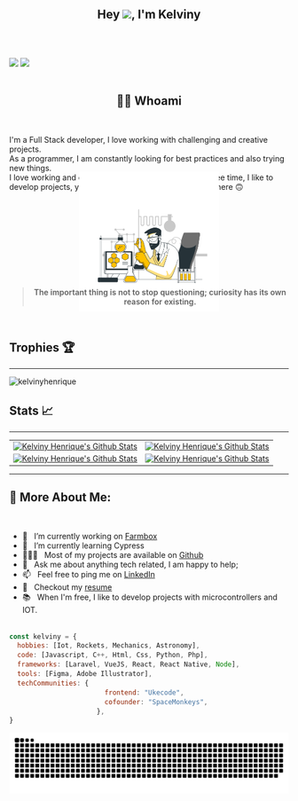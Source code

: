 
<div width="100%">

   <h2 align="center" style="font-weight: bold">Hey <img src="https://media.giphy.com/media/hvRJCLFzcasrR4ia7z/giphy.gif" width="25px">, I'm Kelviny </h2>
</br> 
</br> 

![](https://komarev.com/ghpvc/?username=kelvinyhenrique&style=flat-square)
![](https://hit.yhype.me/github/profile?user_id=21090726)
  </br> </br> 
  <h2 align="center"> 👨‍💻 Whoami</h2>
    </br>
<p>I'm a Full Stack developer, I love working with challenging and creative projects.</br>
As a programmer, I am constantly looking for best practices and also trying new things.</br>
I love working and collaborating with teams and, in my free time, I like to develop projects, you can check some of these projects here 🙃</p>
 <p align="center"  style="margin-top:-50px;">
 <img src="Science-bro.svg" width="50%">
 <blockquote><p align="center" style="margin-top:-60px;font-weight: 600;">The important thing is not to stop questioning; curiosity has its own reason for existing.</p></blockquote>
</p>
</br> 

## Trophies 🏆
---


<img src="https://github-profile-trophy.vercel.app/?username=kelvinyhenrique&row=5&column=7&theme=radical&margin-w=15" alt="kelvinyhenrique" />

<br/>

 <p align="center">
 
## Stats 📈
---


</tr>
    
<table align="center" cellspacing="0" cellpadding="0" border="0">
   <tr>
    <td>
      <a href="#" target="_blank">
       <img  src="https://github-readme-stats.vercel.app/api/top-langs?username=kelvinyhenrique&show_icons=true&layout=compact&title_color=7A7ADB&icon_color=2234AE&text_color=D3D3D3&bg_color=0,000000,130F40&hide_border=true" alt="Kelviny Henrique's Github Stats" />
      <a/>
    </td>
    <td>
      <a href="#" target="_blank">
        <img  src="https://github-readme-stats.vercel.app/api?username=kelvinyhenrique&include_all_commits=true&count_private=true&show_icons=true&title_color=7A7ADB&icon_color=2234AE&text_color=D3D3D3&bg_color=0,000000,130F40&hide_border=true" alt="Kelviny Henrique's Github Stats">
      <a/>
    </td>
   </tr>
  <tr>
  <tr>
    <td>
      <a href="#" target="_blank">
        <img src="https://github-readme-stats.vercel.app/api/wakatime?username=kelvinyhenrique&title_color=7A7ADB&icon_color=2234AE&text_color=D3D3D3&bg_color=0,000000,130F40&hide_border=true" alt="Kelviny Henrique's Github Stats">
      <a/>
    </td>
    <td>
      <a href=#" target="_blank">
        <img src="https://github-readme-stats.vercel.app/api/pin/?username=Space-Monkeys&repo=FarmBox_Firmware_V2&title_color=7A7ADB&icon_color=2234AE&text_color=D3D3D3&bg_color=0,000000,130F40&hide_border=true" alt="Kelviny Henrique's Github Stats">
      <a/>
    </td>
   </tr>
</table>
      
---
</p>

## 🧐 More About Me:
<br/>

- 🔭 &nbsp; I’m currently working on [Farmbox](https://github.com/Space-Monkeys/FarmBox_Firmware_V2)
- 🌱 &nbsp;   I’m currently learning Cypress 
- 👨🏻‍💻 &nbsp; Most of my projects are available on [Github](https://github.com/KelvinyHenrique?tab=repositories)
- 💬 &nbsp; Ask me about anything tech related, I am happy to help;
- 📫 &nbsp; Feel free to ping me on [LinkedIn](https://www.linkedin.com/in/kelvinyhenrique/)
- 📝 &nbsp; Checkout my [resume](https://drive.google.com/file/d/1UTN3Y06EW8_sqlAELlj86K2Dn8QODAr2/view?usp=sharing)
- 📚 &nbsp; When I'm free, I like to develop projects with microcontrollers and IOT.
</br></br>



```javascript
const kelviny = {
  hobbies: [Iot, Rockets, Mechanics, Astronomy],
  code: [Javascript, C++, Html, Css, Python, Php],
  frameworks: [Laravel, VueJS, React, React Native, Node],
  tools: [Figma, Adobe Illustrator],
  techCommunities: {
                        frontend: "Ukecode",
                        cofounder: "SpaceMonkeys",
                      },
}
```

  <img src="https://github.com/kelvinyhenrique/kelvinyhenrique/blob/output/github-contribution-grid-snake.svg"/>
</div>
